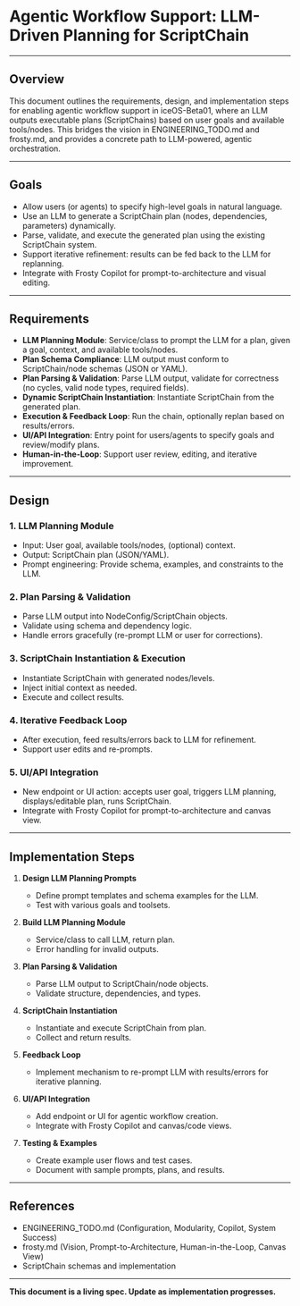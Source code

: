 # Agentic Workflow Support: LLM-Driven Planning for ScriptChain

---

## Overview

This document outlines the requirements, design, and implementation steps for enabling agentic workflow support in iceOS-Beta01, where an LLM outputs executable plans (ScriptChains) based on user goals and available tools/nodes. This bridges the vision in ENGINEERING_TODO.md and frosty.md, and provides a concrete path to LLM-powered, agentic orchestration.

---

## Goals
- Allow users (or agents) to specify high-level goals in natural language.
- Use an LLM to generate a ScriptChain plan (nodes, dependencies, parameters) dynamically.
- Parse, validate, and execute the generated plan using the existing ScriptChain system.
- Support iterative refinement: results can be fed back to the LLM for replanning.
- Integrate with Frosty Copilot for prompt-to-architecture and visual editing.

---

## Requirements
- **LLM Planning Module**: Service/class to prompt the LLM for a plan, given a goal, context, and available tools/nodes.
- **Plan Schema Compliance**: LLM output must conform to ScriptChain/node schemas (JSON or YAML).
- **Plan Parsing & Validation**: Parse LLM output, validate for correctness (no cycles, valid node types, required fields).
- **Dynamic ScriptChain Instantiation**: Instantiate ScriptChain from the generated plan.
- **Execution & Feedback Loop**: Run the chain, optionally replan based on results/errors.
- **UI/API Integration**: Entry point for users/agents to specify goals and review/modify plans.
- **Human-in-the-Loop**: Support user review, editing, and iterative improvement.

---

## Design

### 1. LLM Planning Module
- Input: User goal, available tools/nodes, (optional) context.
- Output: ScriptChain plan (JSON/YAML).
- Prompt engineering: Provide schema, examples, and constraints to the LLM.

### 2. Plan Parsing & Validation
- Parse LLM output into NodeConfig/ScriptChain objects.
- Validate using schema and dependency logic.
- Handle errors gracefully (re-prompt LLM or user for corrections).

### 3. ScriptChain Instantiation & Execution
- Instantiate ScriptChain with generated nodes/levels.
- Inject initial context as needed.
- Execute and collect results.

### 4. Iterative Feedback Loop
- After execution, feed results/errors back to LLM for refinement.
- Support user edits and re-prompts.

### 5. UI/API Integration
- New endpoint or UI action: accepts user goal, triggers LLM planning, displays/editable plan, runs ScriptChain.
- Integrate with Frosty Copilot for prompt-to-architecture and canvas view.

---

## Implementation Steps

1. **Design LLM Planning Prompts**
   - Define prompt templates and schema examples for the LLM.
   - Test with various goals and toolsets.

2. **Build LLM Planning Module**
   - Service/class to call LLM, return plan.
   - Error handling for invalid outputs.

3. **Plan Parsing & Validation**
   - Parse LLM output to ScriptChain/node objects.
   - Validate structure, dependencies, and types.

4. **ScriptChain Instantiation**
   - Instantiate and execute ScriptChain from plan.
   - Collect and return results.

5. **Feedback Loop**
   - Implement mechanism to re-prompt LLM with results/errors for iterative planning.

6. **UI/API Integration**
   - Add endpoint or UI for agentic workflow creation.
   - Integrate with Frosty Copilot and canvas/code views.

7. **Testing & Examples**
   - Create example user flows and test cases.
   - Document with sample prompts, plans, and results.

---

## References
- ENGINEERING_TODO.md (Configuration, Modularity, Copilot, System Success)
- frosty.md (Vision, Prompt-to-Architecture, Human-in-the-Loop, Canvas View)
- ScriptChain schemas and implementation

---

**This document is a living spec. Update as implementation progresses.** 